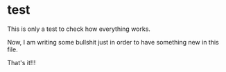 # test
This is only a test to check how everything works.

Now, I am writing some bullshit just in order to have something new in this file.

That's it!!!
